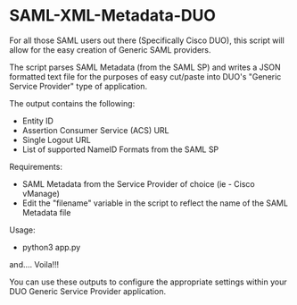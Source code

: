 # SAML-XML-Metadata-DUO

For all those SAML users out there (Specifically Cisco DUO), this script will allow for the easy creation of Generic SAML providers.

The script parses SAML Metadata (from the SAML SP) and writes a JSON formatted text file for the purposes of easy cut/paste into DUO's "Generic Service Provider" type of application.

The output contains the following:
- Entity ID
- Assertion Consumer Service (ACS) URL
- Single Logout URL
- List of supported NameID Formats from the SAML SP

Requirements:
- SAML Metadata from the Service Provider of choice (ie - Cisco vManage)
- Edit the "filename" variable in the script to reflect the name of the SAML Metadata file

Usage:
- python3 app.py

and.... Voila!!!

You can use these outputs to configure the appropriate settings within your DUO Generic Service Provider application.